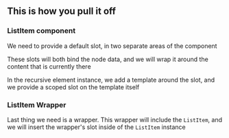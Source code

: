 ## This is how you pull it off

### ListItem component

We need to provide a default slot, in two separate areas of the component

These slots will both bind the node data, and we will wrap it around the content
that is currently there

In the recursive element instance, we add a template around the slot, and we
provide a scoped slot on the template itself

### ListItem Wrapper

Last thing we need is a wrapper. This wrapper will include the `ListItem`, and we
will insert the wrapper's slot inside of the `ListItem` instance
